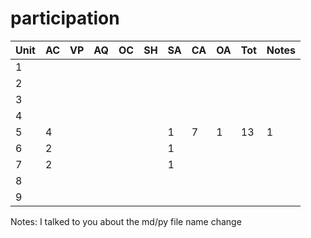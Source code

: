 # participation

| Unit |  AC |  VP |  AQ |  OC |  SH |  SA |  CA |  OA | Tot |  Notes |
|:-----|:----|:----|:----|:----|:----|:----|:----|:----|:----|:-------|
|  1   |     |     |     |     |     |     |     |     |     |        |
|  2   |     |     |     |     |     |     |     |     |     |        |
|  3   |     |     |     |     |     |     |     |     |     |        |
|  4   |     |     |     |     |     |     |     |     |     |        |
|  5   |  4  |     |     |     |     |  1  |  7  |  1  |  13 |   1    |
|  6   |  2  |     |     |     |     |  1  |     |     |     |        |
|  7   |  2  |     |     |     |     |  1  |     |     |     |        |
|  8   |     |     |     |     |     |     |     |     |     |        |
|  9   |     |     |     |     |     |     |     |     |     |        |

Notes:
I talked to you about the md/py file name change